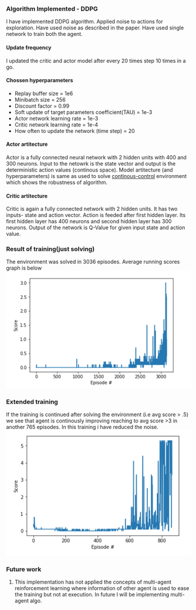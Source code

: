 [image1]: https://github.com/abhismatrix1/Tennis-MultiAgent/blob/master/training_graph.png "training graph"
[image2]: https://github.com/abhismatrix1/Tennis-MultiAgent/blob/master/training_graph2.png "training graph2"

### Algorithm Implemented - DDPG 
I have implemented DDPG algorithm. Applied noise to actions for exploration. Have used noise as described in the paper. Have used single network to train both the agent.

#### Update frequency
I updated the critic and actor model after every 20 times step 10 times in a go. 

#### Chossen hyperparameters
- Replay buffer size = 1e6  
- Minibatch size = 256
- Discount factor = 0.99
- Soft update of target parameters coefficient(TAU) = 1e-3
- Actor network learning rate  = 1e-3
- Critic network learning rate = 1e-4
- How often to update the network (time step) = 20      


#### Actor artitecture 
Actor is a fully connected neural network with 2 hidden units with 400 and 300 neurons. Input to the netowrk is the state vector and output is the deterministic action values (continous space). Model artitecture (and hyperparameters) is same as used to solve [continous-control](https://github.com/abhismatrix1/Continous-control) environment which shows the robustness of algorithm.


#### Critic artitecture 
Critic is again a fully connected network with 2 hidden units. It has two inputs- state and action vector. Action is feeded after first hidden layer. Its first hidden layer has 400 neurons and second hidden layer has 300 neurons. Output of the network is Q-Value for given input state and action value.


### Result of training(just solving)
The environment was solved in 3036 episodes. Average running scores graph is below
![Training Graph][image1]

### Extended training
If the training is continued after solving the environment (i.e avg score > .5) we see that agent is continously improving reaching to avg score >3 in another 765 episodes. In this training i have reduced the noise. 
![Training Graph2][image2]


### Future work

1. This implementation has not applied the concepts of multi-agent reinforcement learning where information of other agent is used to ease the training but not at execution. In future I will be implementing multi-agent algo. 
